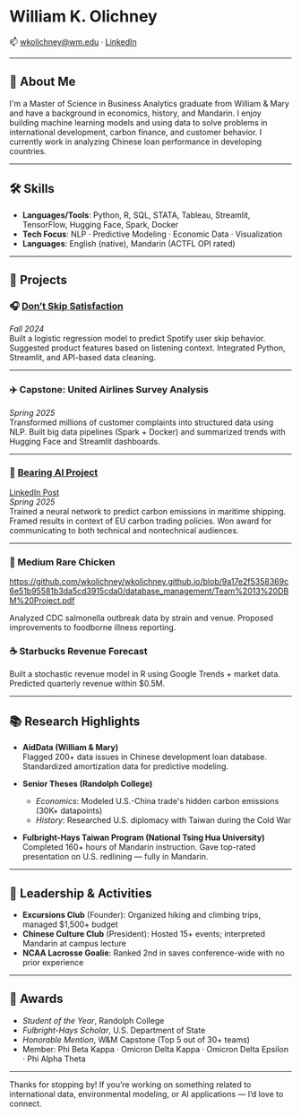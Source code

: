 # William K. Olichney  
📫 wkolichney@wm.edu · [LinkedIn](https://www.linkedin.com/in/william-olichney)

---

## 👋 About Me

I'm a Master of Science in Business Analytics graduate from William & Mary and have a background in economics, history, and Mandarin. I enjoy building machine learning models and using data to solve problems in international development, carbon finance, and customer behavior. I currently work in analyzing Chinese loan performance in developing countries.

---

## 🛠️ Skills

- **Languages/Tools**: Python, R, SQL, STATA, Tableau, Streamlit, TensorFlow, Hugging Face, Spark, Docker  
- **Tech Focus**: NLP · Predictive Modeling · Economic Data · Visualization  
- **Languages**: English (native), Mandarin (ACTFL OPI rated)

---

## 💼 Projects

### 🎧 [Don’t Skip Satisfaction](https://wkolichneyappio-3x6bizbeg3vtisoytrfktm.streamlit.app/)  
*Fall 2024*  
Built a logistic regression model to predict Spotify user skip behavior. Suggested product features based on listening context. Integrated Python, Streamlit, and API-based data cleaning.

---

### ✈️ Capstone: United Airlines Survey Analysis  
*Spring 2025*  
Transformed millions of customer complaints into structured data using NLP. Built big data pipelines (Spark + Docker) and summarized trends with Hugging Face and Streamlit dashboards.

---

### 🚢 [Bearing AI Project](https://github.com/wkolichney/Bearing.AI-Project)  
[LinkedIn Post](https://www.linkedin.com/posts/william-olichney_environmental-economics-ai-and-the-eus-activity-7321311245523902466-dfYF)  
*Spring 2025*  
Trained a neural network to predict carbon emissions in maritime shipping. Framed results in context of EU carbon trading policies. Won award for communicating to both technical and nontechnical audiences.

---

### 🐔 Medium Rare Chicken  

https://github.com/wkolichney/wkolichney.github.io/blob/9a17e2f5358369c6e51b95581b3da5cd3915cda0/database_management/Team%2013%20DBM%20Project.pdf

Analyzed CDC salmonella outbreak data by strain and venue. Proposed improvements to foodborne illness reporting.

### ☕ Starbucks Revenue Forecast  
Built a stochastic revenue model in R using Google Trends + market data. Predicted quarterly revenue within $0.5M.

---

## 📚 Research Highlights

- **AidData (William & Mary)**  
  Flagged 200+ data issues in Chinese development loan database. Standardized amortization data for predictive modeling.

- **Senior Theses (Randolph College)**  
  - *Economics*: Modeled U.S.-China trade's hidden carbon emissions (30K+ datapoints)  
  - *History*: Researched U.S. diplomacy with Taiwan during the Cold War

- **Fulbright-Hays Taiwan Program (National Tsing Hua University)**  
  Completed 160+ hours of Mandarin instruction. Gave top-rated presentation on U.S. redlining — fully in Mandarin.

---

## 🧗 Leadership & Activities

- **Excursions Club** (Founder): Organized hiking and climbing trips, managed $1,500+ budget  
- **Chinese Culture Club** (President): Hosted 15+ events; interpreted Mandarin at campus lecture  
- **NCAA Lacrosse Goalie**: Ranked 2nd in saves conference-wide with no prior experience  

---

## 🏅 Awards

- *Student of the Year*, Randolph College  
- *Fulbright-Hays Scholar*, U.S. Department of State  
- *Honorable Mention*, W&M Capstone (Top 5 out of 30+ teams)  
- Member: Phi Beta Kappa · Omicron Delta Kappa · Omicron Delta Epsilon · Phi Alpha Theta

---

Thanks for stopping by! If you’re working on something related to international data, environmental modeling, or AI applications — I’d love to connect.



 

